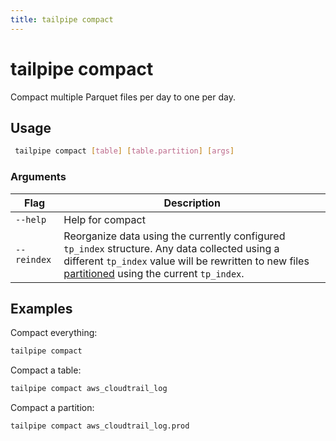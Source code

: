 ```yaml
---
title: tailpipe compact
---
```


# tailpipe compact

Compact multiple Parquet files per day to one per day.

## Usage
```bash
 tailpipe compact [table] [table.partition] [args]
 ```

### Arguments

| Flag | Description
|-|-
|  `--help`          |  Help for compact
|  `--reindex`       |  Reorganize data using the currently configured `tp_index` structure. Any data collected using a different `tp_index` value will be rewritten to new files [partitioned](/docs/collect/configure#hive-partitioning) using the current `tp_index`.


## Examples

Compact everything:

```bash
tailpipe compact
```

Compact a table:

```bash
tailpipe compact aws_cloudtrail_log
```

<!--
Compact a table's newest 7 days:

```bash
tailpipe compact aws_cloudtrail_log  --from T-7d
```

Compact a table between two dates:

```bash
tailpipe compact aws_cloudtrail_log  --from 1/1/2024 --to 2/1/2024
```
-->

Compact a partition:

```bash
tailpipe compact aws_cloudtrail_log.prod
```

<!--
Compact specific days for partition:

```bash
tailpipe compact aws_cloudtrail_log.prod  --from 1/1/2024 --from 2/1/2024
tailpipe compact aws_cloudtrail_log.prod  --from T-7d
```
-->

